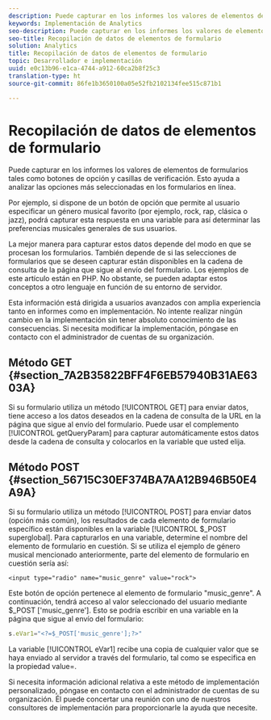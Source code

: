 ```yaml
---
description: Puede capturar en los informes los valores de elementos de formularios tales como botones de opción y casillas de verificación. Esto ayuda a analizar las opciones más seleccionadas en los formularios en línea.
keywords: Implementación de Analytics
seo-description: Puede capturar en los informes los valores de elementos de formularios tales como botones de opción y casillas de verificación. Esto ayuda a analizar las opciones más seleccionadas en los formularios en línea.
seo-title: Recopilación de datos de elementos de formulario
solution: Analytics
title: Recopilación de datos de elementos de formulario
topic: Desarrollador e implementación
uuid: e0c13b96-e1ca-4744-a912-60ca2b8f25c3
translation-type: ht
source-git-commit: 86fe1b3650100a05e52fb2102134fee515c871b1

---
```



# Recopilación de datos de elementos de formulario

Puede capturar en los informes los valores de elementos de formularios tales como botones de opción y casillas de verificación. Esto ayuda a analizar las opciones más seleccionadas en los formularios en línea.

Por ejemplo, si dispone de un botón de opción que permite al usuario especificar un género musical favorito (por ejemplo, rock, rap, clásica o jazz), podrá capturar esta respuesta en una variable para así determinar las preferencias musicales generales de sus usuarios.

La mejor manera para capturar estos datos depende del modo en que se procesan los formularios. También depende de si las selecciones de formularios que se deseen capturar están disponibles en la cadena de consulta de la página que sigue al envío del formulario. Los ejemplos de este artículo están en PHP. No obstante, se pueden adaptar estos conceptos a otro lenguaje en función de su entorno de servidor.

Esta información está dirigida a usuarios avanzados con amplia experiencia tanto en informes como en implementación. No intente realizar ningún cambio en la implementación sin tener absoluto conocimiento de las consecuencias. Si necesita modificar la implementación, póngase en contacto con el administrador de cuentas de su organización.

## Método GET {#section_7A2B35822BFF4F6EB57940B31AE6303A}

Si su formulario utiliza un método [!UICONTROL GET] para enviar datos, tiene acceso a los datos deseados en la cadena de consulta de la URL en la página que sigue al envío del formulario. Puede usar el complemento [!UICONTROL getQueryParam] para capturar automáticamente estos datos desde la cadena de consulta y colocarlos en la variable que usted elija.

## Método POST {#section_56715C30EF374BA7AA12B946B50E4A9A}

Si su formulario utiliza un método [!UICONTROL POST] para enviar datos (opción más común), los resultados de cada elemento de formulario específico están disponibles en la variable [!UICONTROL $_POST superglobal]. Para capturarlos en una variable, determine el nombre del elemento de formulario en cuestión. Si se utiliza el ejemplo de género musical mencionado anteriormente, parte del elemento de formulario en cuestión sería así:

```
<input type="radio" name="music_genre" value="rock">
```

Este botón de opción pertenece al elemento de formulario "music_genre". A continuación, tendrá acceso al valor seleccionado del usuario mediante $_POST ['music_genre']. Esto se podría escribir en una variable en la página que sigue al envío del formulario:

```js
s.eVar1="<?=$_POST['music_genre'];?>"
```

La variable [!UICONTROL eVar1] recibe una copia de cualquier valor que se haya enviado al servidor a través del formulario, tal como se especifica en la propiedad value=.

Si necesita información adicional relativa a este método de implementación personalizado, póngase en contacto con el administrador de cuentas de su organización. Él puede concertar una reunión con uno de nuestros consultores de implementación para proporcionarle la ayuda que necesite.
